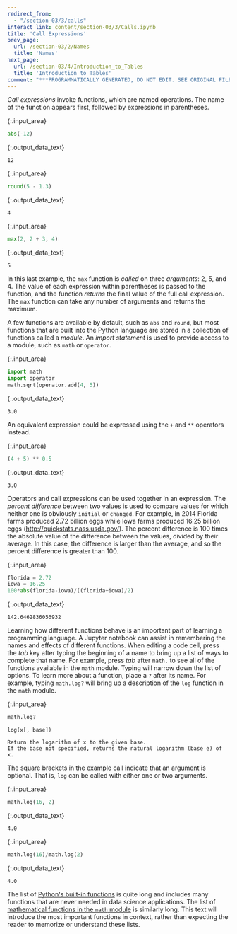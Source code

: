 ```yaml
---
redirect_from:
  - "/section-03/3/calls"
interact_link: content/section-03/3/Calls.ipynb
title: 'Call Expressions'
prev_page:
  url: /section-03/2/Names
  title: 'Names'
next_page:
  url: /section-03/4/Introduction_to_Tables
  title: 'Introduction to Tables'
comment: "***PROGRAMMATICALLY GENERATED, DO NOT EDIT. SEE ORIGINAL FILES IN /content***"
---
```


*Call expressions* invoke functions, which are named operations. The name of the function appears first, followed by expressions in parentheses. 



{:.input_area}
```python
abs(-12)
```





{:.output_data_text}
```
12
```





{:.input_area}
```python
round(5 - 1.3)
```





{:.output_data_text}
```
4
```





{:.input_area}
```python
max(2, 2 + 3, 4)
```





{:.output_data_text}
```
5
```



In this last example, the `max` function is *called* on three *arguments*: 2, 5, and 4. The value of each expression within parentheses is passed to the function, and the function *returns* the final value of the full call expression. The `max` function can take any number of arguments and returns the maximum.

A few functions are available by default, such as `abs` and `round`, but most functions that are built into the Python language are stored in a collection of functions called a *module*. An *import statement* is used to provide access to a module, such as `math` or `operator`.



{:.input_area}
```python
import math
import operator
math.sqrt(operator.add(4, 5))
```





{:.output_data_text}
```
3.0
```



An equivalent expression could be expressed using the `+` and `**` operators instead.



{:.input_area}
```python
(4 + 5) ** 0.5
```





{:.output_data_text}
```
3.0
```



Operators and call expressions can be used together in an expression. The *percent difference* between two values is used to compare values for which neither one is obviously `initial` or `changed`. For example, in 2014 Florida farms produced 2.72 billion eggs while Iowa farms produced 16.25 billion eggs (http://quickstats.nass.usda.gov/). The percent difference is 100 times the absolute value of the difference between the values, divided by their average. In this case, the difference is larger than the average, and so the percent difference is greater than 100.



{:.input_area}
```python
florida = 2.72
iowa = 16.25
100*abs(florida-iowa)/((florida+iowa)/2)
```





{:.output_data_text}
```
142.6462836056932
```



Learning how different functions behave is an important part of learning a programming language. A Jupyter notebook can assist in remembering the names and effects of different functions. When editing a code cell, press the *tab* key after typing the beginning of a name to bring up a list of ways to complete that name. For example, press *tab* after `math.` to see all of the functions available in the `math` module. Typing will narrow down the list of options. To learn more about a function, place a `?` after its name. For example, typing `math.log?` will bring up a description of the `log` function in the `math` module.



{:.input_area}
```python
math.log?
```


    log(x[, base])

    Return the logarithm of x to the given base.
    If the base not specified, returns the natural logarithm (base e) of x.

The square brackets in the example call indicate that an argument is optional. That is, `log` can be called with either one or two arguments.



{:.input_area}
```python
math.log(16, 2)
```





{:.output_data_text}
```
4.0
```





{:.input_area}
```python
math.log(16)/math.log(2)
```





{:.output_data_text}
```
4.0
```



The list of [Python's built-in functions](https://docs.python.org/3/library/functions.html) is quite long and includes many functions that are never needed in data science applications. The list of [mathematical functions in the `math` module](https://docs.python.org/3/library/math.html) is similarly long. This text will introduce the most important functions in context, rather than expecting the reader to memorize or understand these lists.
